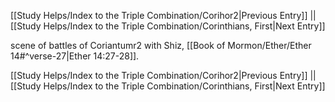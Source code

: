 [[Study Helps/Index to the Triple Combination/Corihor2|Previous Entry]]  ||  [[Study Helps/Index to the Triple Combination/Corinthians, First|Next Entry]]

 scene of battles of Coriantumr2 with Shiz, [[Book of Mormon/Ether/Ether 14#^verse-27|Ether 14:27-28]].

[[Study Helps/Index to the Triple Combination/Corihor2|Previous Entry]]  ||  [[Study Helps/Index to the Triple Combination/Corinthians, First|Next Entry]]